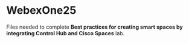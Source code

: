 # WebexOne25
Files needed to complete **Best practices for creating smart spaces by integrating Control Hub and Cisco Spaces** lab.
